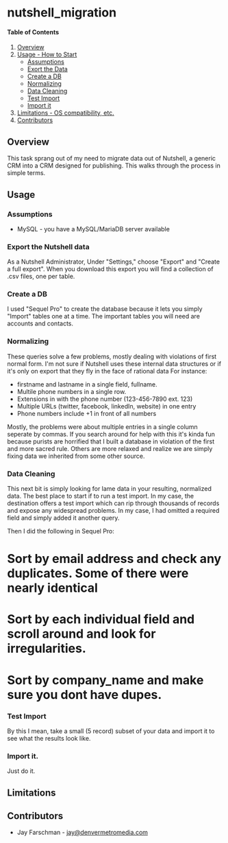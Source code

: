 # nutshell_migration

#### Table of Contents

1. [Overview](#overview)
2. [Usage - How to Start](#usage)
    * [Assumptions](#assumptions)
    * [Exort the Data](#export-the-nutshell-data)
    * [Create a DB](#create-a-db)
    * [Normalizing](#normalizing)
    * [Data Cleaning](#data-cleaning)
    * [Test Import](#test-import)
    * [Import it](#import-it)
3. [Limitations - OS compatibility, etc.](#limitations)
4. [Contributors](#contributors)

## Overview
This task sprang out of my need to migrate data out of Nutshell, a generic
CRM into a CRM designed for publishing. This walks through the process in
simple terms.

## Usage

### Assumptions

* MySQL - you have a MySQL/MariaDB server available

### Export the Nutshell data
As a Nutshell Administrator, Under "Settings," choose "Export" and 
"Create a full export". When you download this export you will find
a collection of .csv files, one per table.

### Create a DB
I used "Sequel Pro" to create the database because it lets you simply
"Import" tables one at a time.  The important tables you will need are
accounts and contacts.

### Normalizing
These queries solve a few problems, mostly dealing with violations of
first normal form. I'm not sure if Nutshell uses these internal data structures
or if it's only on export that they fly in the face of rational data For instance:

* firstname and lastname in a single field, fullname.
* Multile phone numbers in a single row.
* Extensions in with the phone number (123-456-7890 ext. 123)
* Multiple URLs (twitter, facebook, linkedIn, website) in one entry
* Phone numbers include +1 in front of all numbers

Mostly, the problems were about multiple entries in a single column seperate by 
commas. If you search around for help with this it's kinda fun because purists 
are horrified that I built a database in violation of the first and more sacred
rule. Others are more relaxed and realize we are simply fixing data we inherited
from some other source.

### Data Cleaning
This next bit is simply looking for lame data in your resulting, normalized data.
The best place to start if to run a test import. In my case, the destination 
offers a test import which can rip through thousands of records and expose any
widespread problems. In my case, I had omitted a required field and simply added
it another query.

Then I did the following in Sequel Pro:

# Sort by email address and check any duplicates. Some of there were nearly identical
# Sort by each individual field and scroll around and look for irregularities.
# Sort by company_name and make sure you dont have dupes.

### Test Import
By this I mean, take a small (5 record) subset of your data and import it to see
what the results look like.

### Import it.
Just do it.

## Limitations


## Contributors
* Jay Farschman - jay@denvermetromedia.com

